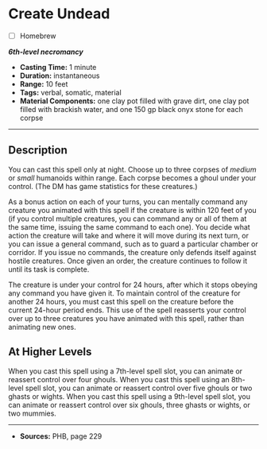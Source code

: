 # Create Undead
- [ ] Homebrew

***6th-level necromancy***
- **Casting Time:** 1 minute
- **Duration:** instantaneous
- **Range:** 10 feet
- **Tags:** verbal, somatic, material
- **Material Components:** one clay pot filled with grave dirt, one clay pot filled with brackish water, and one 150 gp black onyx stone for each corpse

---

## Description
You can cast this spell only at night.
Choose up to three corpses of *medium* or *small* humanoids within range.
Each corpse becomes a ghoul under your control.
(The DM has game statistics for these creatures.)

As a bonus action on each of your turns, you can mentally command any creature you animated with this spell if the creature is within 120 feet of you (if you control multiple creatures, you can command any or all of them at the same time, issuing the same command to each one).
You decide what action the creature will take and where it will move during its next turn, or you can issue a general command, such as to guard a particular chamber or corridor.
If you issue no commands, the creature only defends itself against hostile creatures.
Once given an order, the creature continues to follow it until its task is complete.

The creature is under your control for 24 hours, after which it stops obeying any command you have given it.
To maintain control of the creature for another 24 hours, you must cast this spell on the creature before the current 24-hour period ends.
This use of the spell reasserts your control over up to three creatures you have animated with this spell, rather than animating new ones.

## At Higher Levels
When you cast this spell using a 7th-level spell slot, you can animate or reassert control over four ghouls.
When you cast this spell using an 8th-level spell slot, you can animate or reassert control over five ghouls or two ghasts or wights.
When you cast this spell using a 9th-level spell slot, you can animate or reassert control over six ghouls, three ghasts or wights, or two mummies.

---

- **Sources:** PHB, page 229
